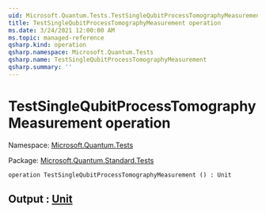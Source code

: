 ```yaml
---
uid: Microsoft.Quantum.Tests.TestSingleQubitProcessTomographyMeasurement
title: TestSingleQubitProcessTomographyMeasurement operation
ms.date: 3/24/2021 12:00:00 AM
ms.topic: managed-reference
qsharp.kind: operation
qsharp.namespace: Microsoft.Quantum.Tests
qsharp.name: TestSingleQubitProcessTomographyMeasurement
qsharp.summary: ''
---
```


# TestSingleQubitProcessTomographyMeasurement operation

Namespace: [Microsoft.Quantum.Tests](xref:Microsoft.Quantum.Tests)

Package: [Microsoft.Quantum.Standard.Tests](https://nuget.org/packages/Microsoft.Quantum.Standard.Tests)




```qsharp
operation TestSingleQubitProcessTomographyMeasurement () : Unit
```


## Output : [Unit](xref:microsoft.quantum.lang-ref.unit)

